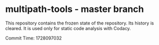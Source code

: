 # multipath-tools - master branch

This repository contains the frozen state of the repository.
Its history is cleared. It is used only for static code
analysis with Codacy.

Commit Time: 1728097032